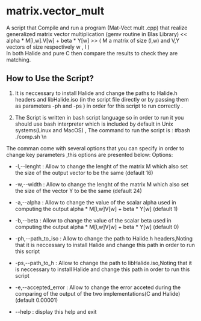 # matrix.vector_mult

A script that Compile and run a program (Mat-Vect mult .cpp) that realize generalized matrix vector multiplication  (gemv routine in Blas Library)
<<  alpha * M[l,w].V[w] + beta * Y[w]  >> ( M a matrix of size (l,w)  and V,Y vectors   of size respectively w , l )  
In both Halide and pure C then  compare the results to check they are matching.

## How to Use the Script?

1. It is neccessary to install Halide and change the paths to Halide.h headers and libHalide.iso (in the script file directly or by passing them as parameters
   -ph and -ps ) in order for this script to run correctly .
   
2. The Script is written in bash script language so in order to run it you should use bash interpreter which is included by default in
Unix systems(Linux and MacOS) , The command to run the script is : #bash ./comp.sh \n

The comman come with several options that you can specify in order to change key parameters ,this options are presented below:
Options:
    
 * -l,--lenght :          Allow to change the lenght of the matrix M which also set the size of the output vector to be the same (default 16)
                
 * -w,--width :     Allow to change the lenght of the matrix M which also set the size of the vector Y to be the same (default 24)
                
 * -a,--alpha :	        Allow to change the value of the scalar alpha used in computing the output alpha * M[l,w]V[w] + beta * Y[w] (default 1)
                
 * -b,--beta :	        Allow to change the value of the scalar beta used in computing the output alpha * M[l,w]V[w] + beta * Y[w] (default 0)
    		
 * -ph,--path_to_iso :	Allow to change the path to Halide.h headers,Noting that it is  neccessary to install Halide and change this path in order  to run this script  
    		
 *  -ps,--path_to_h :	Allow to change the path to libHalide.iso,Noting that it is   neccessary to install Halide and change this path in order  to run this script 
 
 * -e,--accepted_error :   Allow to change the error acceted during the comparing of the output of the two implementations(C and Halide)(default 0.00001)   
               
  * --help :              display this help and exit
